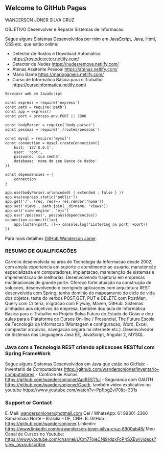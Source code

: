 ## Welcome to GitHub Pages
WANDERSON JONER SILVA CRUZ

OBJETIVO
Desenvolver e Reparar Sistemas de Informacao

Segue alguns Sistemas Desenvolvidos por mim em JavaScript, Java, Html, CSS etc. que estão online:
  
  - Detector de Rostos e Download Automático https://rostodetector.netlify.com/
  - Detector de Nudes https://nudesremove.netlify.com/
  - Atenas Assitente Pessoal https://atenas.netlify.com/
  - Mario Game https://mariogamejs.netlify.com/
  - Curso de Informática Básica para o Trabalho https://cursoinformatica.netlify.com/
  

```markdown
Servidor web em JavaScript

const express = require('express')
const path = require('path')
const app = express()
const port = process.env.PORT || 3000

const bodyParser = require('body-parser')
const pessoas = require('./routes/pessoas')

const mysql = require('mysql')
const connection = mysql.createConnection({
    host: '127.0.0.1',
    user: 'root',
    password: 'sua senha',
    database: 'nome do seu Banco de dados'
})

const dependencies = {
    connection
}

app.use(bodyParser.urlencoded( { extended : false } ))
app.use(express.static('public'))
app.get('/', (req, res)=> res.render('home'))
app.set('views', path.join(__dirname, 'views'))
app.set('view engine', 'ejs')
app.use('/pessoas', pessoas(dependencies))
connection.connect(()=>{
    app.listen(port, ()=> console.log('Listering on port:'+port))
})

```

Para mais detalhes [GitHub Wanderson Joner](https://github.com/wandersonjoner/crudpro).

###  RESUMO DE QUALIFICACÕES
Carreira desenvolvida na area de Tecnologia da Informacao desde 2002, com ampla experiencia em suporte e atendimento ao usuario, manutenção especializada em computadores, implantacao, manutenção de sistemas e implementacao de melhorias. Desenvolvendo trajetoria em empresas multinacionais de grande porte. Ofereço forte atuação na construção de solucoes, desenvolvendo e corrigindo aplicacoes com arquitetura REST desenvolvida com Spring, tenho dominio do mapeamento do ciclo de vida dos objetos, teste do verbos POST,GET, PUT e DELETE com PostMan, Query com Criteria, migracao com Flyway, Maven, GitHub. Sistemas alinhados aos objetivos da empresa, também dou aula de Informática Basica para o Trabalho no Projeto Bolsa Futuro do Estado de Goias e dou aulas para a Plataforma de Cursos On-line / Presencial, The Future Escola de Tecnologia da Informacao (Montagem e configuracao, Word, Excel, compactar arquivos, navegacao segura na internete etc.).
Desenvolvedor de Sistemas nas Linguagens Java EE, JavaScript, Angular 2, MYSQL.

### Java com a Tecnologia REST criando aplicacoes RESTful com Spring FrameWork
  Segue alguns Sistemas Desenvolvidos em Java que estão no GitHub:
    - Inventario de Computadores https://github.com/wandersonjoner/inventario-computadores
    - Controle de Alunos https://github.com/wandersonjoner/ApiRESTful
    - Seguranca com OAUTH https://github.com/wandersonjoner/Oauth, também video explicativo no youtube https://www.youtube.com/watch?v=Pp1Ipg2vi70&t=331s

### Support or Contact
E-Mail: wandersonjoner@hotmail.com
Cel / WhatsApp: 61 99301-2360
Samambaia Norte – Brasilia – DF, CNH: B.
GitHub : https://github.com/wandersonjoner
Linkedin: https://www.linkedin.com/in/wanderson-joner-silva-cruz-8900ab48/
Meu Canal de Cursos no Youtube: https://www.youtube.com/channel/UCm77ojeCNi9rdgxFoP4SXEw/videos?view_as=subscriber
